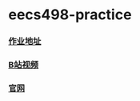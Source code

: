 # eecs498-practice

### [作业地址](https://web.eecs.umich.edu/~justincj/teaching/eecs498/FA2020/assignment1.html)
### [B站视频]()
### [官网](https://web.eecs.umich.edu/~justincj/teaching/eecs498/FA2020/)